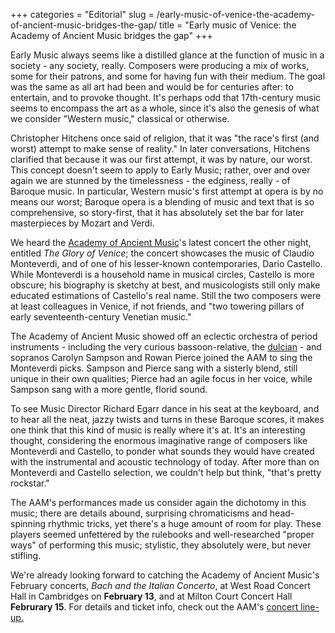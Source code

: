 +++
categories = "Editorial"
slug = /early-music-of-venice-the-academy-of-ancient-music-bridges-the-gap/
title = "Early music of Venice: the Academy of Ancient Music bridges the gap"
+++

Early Music always seems like a distilled glance at the function of music in a society - any society, really. Composers were producing a mix of works, some for their patrons, and some for having fun with their medium. The goal was the same as all art had been and would be for centuries after: to entertain, and to provoke thought. It's perhaps odd that 17th-century music seems to encompass the art as a whole, since it's also the genesis of what we consider "Western music," classical or otherwise.

Christopher Hitchens once said of religion, that it was "the race's first (and worst) attempt to make sense of reality." In later conversations, Hitchens clarified that because it was our first attempt, it was by nature, our worst. This concept doesn't seem to apply to Early Music; rather, over and over again we are stunned by the timelessness - the edginess, really - of Baroque music. In particular, Western music's first attempt at opera is by no means our worst; Baroque opera is a blending of music and text that is so comprehensive, so story-first, that it has absolutely set the bar for later masterpieces by Mozart and Verdi.

We heard the [Academy of Ancient Music](/scene/companies/academy-of-ancient-music/)'s latest concert the other night, entitled *The Glory of Venice*; the concert showcases the music of Claudio Monteverdi, and of one of his lesser-known contemporaries, Dario Castello. While Monteverdi is a household name in musical circles, Castello is more obscure; his biography is sketchy at best, and musicologists still only make educated estimations of Castello's real name. Still the two composers were at least colleagues in Venice, if not friends, and "two towering pillars of early seventeenth-century Venetian music."

The Academy of Ancient Music showed off an eclectic orchestra of period instruments - including the very curious bassoon-relative, the [dulcian](https://en.wikipedia.org/wiki/Dulcian) - and sopranos Carolyn Sampson and Rowan Pierce joined the AAM to sing the Monteverdi picks. Sampson and Pierce sang with a sisterly blend, still unique in their own qualities; Pierce had an agile focus in her voice, while Sampson sang with a more gentle, florid sound.

To see Music Director Richard Egarr dance in his seat at the keyboard, and to hear all the neat, jazzy twists and turns in these Baroque scores, it makes one think that this kind of music is really where it's at. It's an interesting thought, considering the enormous imaginative range of composers like Monteverdi and Castello, to ponder what sounds they would have created with the instrumental and acoustic technology of today. After more than on Monteverdi and Castello selection, we couldn't help but think, "that's pretty rockstar."

The AAM's performances made us consider again the dichotomy in this music; there are details abound, surprising chromaticisms and head-spinning rhythmic tricks, yet there's a huge amount of room for play. These players seemed unfettered by the rulebooks and well-researched "proper ways" of performing this music; stylistic, they absolutely were, but never stifling. 

We're already looking forward to catching the Academy of Ancient Music's February concerts, *Bach and the Italian Concerto*, at West Road Concert Hall in Cambridges on **February 13**, and at Milton Court Concert Hall **Februrary 15**. For details and ticket info, check out the AAM's [concert line-up.](http://www.aam.co.uk/#/concerts/concerts.aspx)
